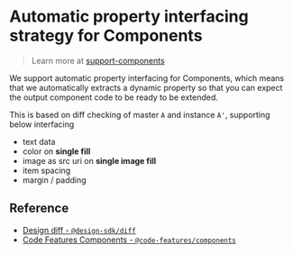 # Automatic property interfacing strategy for Components

> Learn more at [support-components](../packages/support-components/README.md)

We support automatic property interfacing for Components, which means that we automatically extracts a dynamic property so that you can expect the output component code to be ready to be extended.

This is based on diff checking of master `A` and instance `A'`, supporting below interfacing

- text data
- color on **single fill**
- image as src uri on **single image fill**
- item spacing
- margin / padding

## Reference

- [Design diff - `@design-sdk/diff`](https://github.com/gridaco/design-sdk/tree/main/design-diff)
- [Code Features Components - `@code-features/components`](https://github.com/gridaco/designto-code/tree/main/packages/support-components)
